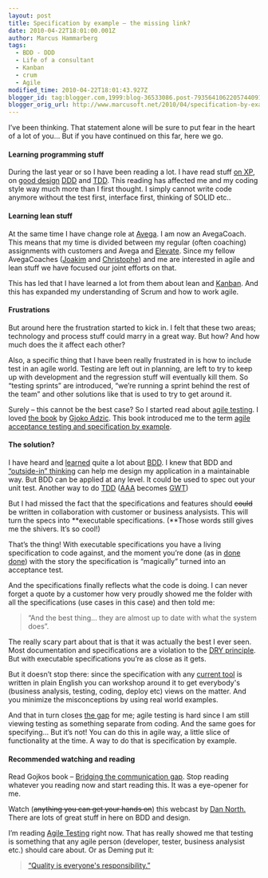 ```yaml
---
layout: post
title: Specification by example – the missing link?
date: 2010-04-22T18:01:00.001Z
author: Marcus Hammarberg
tags:
  - BDD - DDD
  - Life of a consultant
  - Kanban
  - crum
  - Agile
modified_time: 2010-04-22T18:01:43.927Z
blogger_id: tag:blogger.com,1999:blog-36533086.post-7935641062205744091
blogger_orig_url: http://www.marcusoft.net/2010/04/specification-by-example-missing-link.html
---
```



I’ve been thinking. That statement alone will be sure to put fear in the
heart of a lot of you… But if you have continued on this far, here we
go.

#### Learning programming stuff

During the last year or so I have been reading a lot. I have read stuff
<a href="http://jamesshore.com/Agile-Book/" target="_blank">on XP</a>,
on
<a href="http://www.marcusoft.net/2009/07/parental-leave-reading.html"
target="_blank">good design</a> <a
href="http://www.amazon.com/Domain-Driven-Design-Tackling-Complexity-Software/dp/0321125215"
target="_blank">DDD</a> and <a
href="http://www.marcusoft.net/2009/09/reference-work-3-tdd-by-example.html"
target="_blank">TDD</a>. This reading has affected me and my coding
style way much more than I first thought. I simply cannot write code
anymore without the test first, interface first, thinking of SOLID etc..

#### Learning lean stuff

At the same time I have change role at
<a href="http://www.avegagroup.se" target="_blank">Avega</a>. I am now
an AvegaCoach. This means that my time is divided between my regular
(often coaching) assignments with customers and Avega and
<a href="http://blog.avegagroup.se/elevate/" target="_blank">Elevate</a>.
Since my fellow AvegaCoaches
(<a href="http://blog.avegagroup.se/JoakimSunden/default.aspx"
target="_blank">Joakim</a> and
<a href="http://blog.avegagroup.se/ChristopheAchouiantz/default.aspx"
target="_blank">Christophe</a>) and me are interested in agile and lean
stuff we have focused our joint efforts on that.

This has led that I have learned a lot from them about lean and
<a href="http://www.slideshare.net/marcusoftnet/kanbanboards"
target="_blank">Kanban</a>. And this has expanded my understanding of
Scrum and how to work agile.

#### Frustrations

But around here the frustration started to kick in. I felt that these
two areas; technology and process stuff could marry in a great way. But
how? And how much does the it affect each other?

Also, a specific thing that I have been really frustrated in is how to
include test in an agile world. Testing are left out in planning, are
left to try to keep up with development and the regression stuff will
eventually kill them. So “testing sprints” are introduced, “we’re
running a sprint behind the rest of the team” and other solutions like
that is used to try to get around it.

Surely – this cannot be the best case? So I started read about
<a href="http://www.agiletester.ca/" target="_blank">agile testing</a>.
I loved <a href="http://www.acceptancetesting.info/the-book/"
target="_blank">the book</a> by
<a href="http://gojko.net/" target="_blank">Gjoko Adzic</a>. This book
introduced me to the term
<a href="http://www.acceptancetesting.info/" target="_blank">agile
acceptance testing and specification by example</a>.

#### The solution?

I have heard and <a
href="http://www.marcusoft.net/2010/03/bdd-with-specflow-some-thoughts-after.html"
target="_blank">learned</a> quite a lot about
<a href="http://en.wikipedia.org/wiki/Behavior_Driven_Development"
target="_blank">BDD</a>. I knew that BDD and <a
href="http://en.wikipedia.org/wiki/Behavior_Driven_Development#Outside-In"
target="_blank">“outside-in” thinking</a> can help me design my
application in a maintainable way. But BDD can be applied at any level.
It could be used to spec out your unit test. Another way to do
<a href="http://en.wikipedia.org/wiki/Test-driven_development"
target="_blank">TDD</a>
(<a href="http://www.arrangeactassert.com/" target="_blank">AAA</a>
becomes <a
href="http://blog.objectmentor.com/articles/2008/11/27/the-truth-about-bdd"
target="_blank">GWT</a>)

But I had missed the fact that the specifications and features should
~~could~~ be written in collaboration with customer or business
analysists. This will turn the specs into **executable specifications.
(**Those words still gives me the shivers. It’s so cool!)

That’s the thing! With executable specifications you have a living
specification to code against, and the moment you’re done (as in
<a href="http://jamesshore.com/Agile-Book/done_done.html"
target="_blank">done done</a>) with the story the specification is
“magically” turned into an acceptance test.

And the specifications finally reflects what the code is doing. I can
never forget a quote by a customer how very proudly showed me the folder
with all the specifications (use cases in this case) and then told me:

> “And the best thing… they are almost up to date with what the system
> does”.

The really scary part about that is that it was actually the best I ever
seen. Most documentation and specifications are a violation to the
<a href="http://en.wikipedia.org/wiki/Don&#39;t_repeat_yourself"
target="_blank">DRY principle</a>. But with executable specifications
you’re as close as it gets.

But it doesn’t stop there: since the specification with any
<a href="http://www.specflow.org" target="_blank">current tool</a> is
written in plain English you can workshop around it to get everybody's
(business analysis, testing, coding, deploy etc) views on the matter.
And you minimize the misconceptions by using real world examples.

And that in turn closes
<a href="http://www.acceptancetesting.info/the-book/"
target="_blank">the gap</a> for me; agile testing is hard since I am
still viewing testing as something separate from coding. And the same
goes for specifying… But it’s not! You can do this in agile way, a
little slice of functionality at the time. A way to do that is
specification by example.

#### Recommended watching and reading

Read Gojkos book – <a href="http://www.acceptancetesting.info/the-book/"
target="_blank">Bridging the communication gap</a>. Stop reading
whatever you reading now and start reading this. It was a eye-opener for
me.

Watch (~~anything you can get your hands on~~) this webcast by
<a href="http://www.infoq.com/presentations/bdd-dan-north"
target="_blank">Dan North.</a> There are lots of great stuff in here on
BDD and design.

I’m reading
<a href="http://www.agiletester.ca/" target="_blank">Agile Testing</a>
right now. That has really showed me that testing is something that any
agile person (developer, tester, business analysist etc.) should care
about. Or as Deming put it:

> <a href="http://thinkexist.com/quotes/w._edwards_deming/"
> target="_blank">“Quality is everyone's responsibility.”</a>
